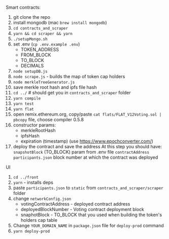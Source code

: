 Smart contracts:
1. git clone the repo
2. install mongodb (mac `brew install mongodb`)
3. `cd contracts_and_scraper`
4. `yarn && cd scraper && yarn`
4. `./setupMongo.sh`
5. set .env (`cp .env.example .env`)
    * TOKEN_ADDRESS
    * FROM_BLOCK
    * TO_BLOCK
    * DECIMALS
6. `node setupDB.js`
7. `node scrape.js` - builds the map of token cap holders
8. `node merkleTreeGenerator.js`
9. save merkle root hash and ipfs file hash
10. `cd ../` # should get you in `contracts_and_scraper` folder
12. `yarn compile`
13. `yarn test`
14. `yarn flat`
15. open remix.ethereum.org, copy/paste 
`cat flats/FLAT_V12Voting.sol | pbcopy` 
file, choose compiler 0.5.8
16. constructor params:
    * merkleRootHash
    * ipfsHash
    * expiration (timestamp) (use https://www.epochconverter.com/)
17. deploy the contract and save the address
At this step you should have:
`snapshotBlock` (TO_BLOCK) param from .env file
`contractAddress`
`participants.json`
block number at which the contract was deployed

UI
1. `cd ../front`
2. `yarn` - installs deps
3. paste `participants.json` to `static` from `contracts_and_scraper/scraper` folder
4. change `networkConfig.json`
    * votingContractAddress - deployed contract address
    * deployedBlockNumber - Voting contract deployment block
    * snaphotBlock - TO_BLOCK that you used when building the token's holders cap table
5. Change `YOUR_DOMAIN_NAME` in `package.json` file for `deploy-prod` command
5. `yarn deploy-prod`